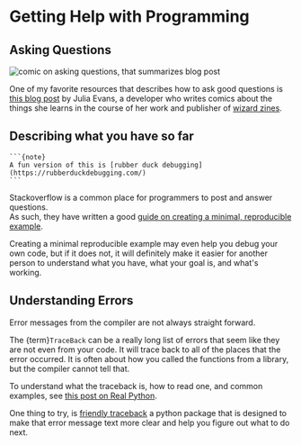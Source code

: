 # Getting Help with Programming

## Asking Questions

![comic on asking questions, that summarizes blog post](../img/questions.png)

One of my favorite resources that describes how to ask good questions is
[this blog post](https://jvns.ca/blog/good-questions/) by Julia Evans, a developer
who writes comics about the things she learns in the course of her work and
publisher of [wizard zines](https://wizardzines.com/).


## Describing what you have so far

````{margin}
```{note}
A fun version of this is [rubber duck debugging](https://rubberduckdebugging.com/)
```
````

Stackoverflow is a common place for programmers to post and answer questions.  
As such, they have written a good
[guide on creating a minimal, reproducible example](https://stackoverflow.com/help/minimal-reproducible-example).


Creating a minimal reproducible example may even help you debug your own code,
but if it does not, it will definitely make it easier for another person to
understand what you have, what your goal is, and what's working.  

## Understanding Errors

Error messages from the compiler are not always straight forward.  

The {term}`TraceBack` can be a really long list of errors that seem like they are not even
from your code.  It will trace back to all of the places that the error occurred.
It is often about how you called the functions from a library, but the compiler
cannot tell that.

To understand what the traceback is, how to read one, and common examples, see [this post on Real Python](https://realpython.com/python-traceback/#how-do-you-read-a-python-traceback).

One thing to try, is [friendly traceback](https://friendly-traceback.github.io/docs/index.html)
a python package that is designed to make that error message text more clear and
help you figure out what to do next.
